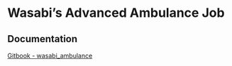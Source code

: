 # Wasabi’s Advanced Ambulance Job

## Documentation
[Gitbook - wasabi_ambulance](https://wasabirobby.gitbook.io/wasabi-scripts/scripts/wasabi_ambulance)
